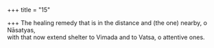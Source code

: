+++
title = "15"

+++
The healing remedy that is in the distance and (the one) nearby, o  Nāsatyas,  
with that now extend shelter to Vimada and to Vatsa, o attentive ones.  